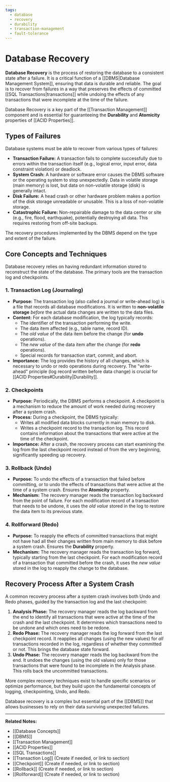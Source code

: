 ```yaml
---
tags:
  - database
  - recovery
  - durability
  - transaction-management
  - fault-tolerance
---
```


# Database Recovery

**Database Recovery** is the process of restoring the database to a consistent state after a failure. It is a critical function of a [[DBMS|Database Management System]], ensuring that data is durable and reliable. The goal is to recover from failures in a way that preserves the effects of committed [[SQL Transactions|transactions]] while undoing the effects of any transactions that were incomplete at the time of the failure.

Database Recovery is a key part of the [[Transaction Management]] component and is essential for guaranteeing the **Durability** and **Atomicity** properties of [[ACID Properties]].

## Types of Failures

Database systems must be able to recover from various types of failures:

* **Transaction Failure:** A transaction fails to complete successfully due to errors within the transaction itself (e.g., logical error, input error, data constraint violation) or deadlock.
* **System Crash:** A hardware or software error causes the DBMS software or the operating system to stop unexpectedly. Data in volatile storage (main memory) is lost, but data on non-volatile storage (disk) is generally intact.
* **Disk Failure:** A head crash or other hardware problem makes a portion of the disk storage unreadable or unusable. This is a loss of non-volatile storage.
* **Catastrophic Failure:** Non-repairable damage to the data center or site (e.g., fire, flood, earthquake), potentially destroying all data. This requires restoring from off-site backups.

The recovery procedures implemented by the DBMS depend on the type and extent of the failure.

## Core Concepts and Techniques

Database recovery relies on having redundant information stored to reconstruct the state of the database. The primary tools are the transaction log and checkpoints.

### 1. Transaction Log (Journaling)

* **Purpose:** The transaction log (also called a journal or write-ahead log) is a file that records all database modifications. It is written to **non-volatile storage** *before* the actual data changes are written to the data files.
* **Content:** For each database modification, the log typically records:
    * The identifier of the transaction performing the write.
    * The data item affected (e.g., table name, record ID).
    * The *old value* of the data item before the change (for **undo** operations).
    * The *new value* of the data item after the change (for **redo** operations).
    * Special records for transaction start, commit, and abort.
* **Importance:** The log provides the history of all changes, which is necessary to undo or redo operations during recovery. The "write-ahead" principle (log record written before data change) is crucial for [[ACID Properties#Durability|Durability]].

### 2. Checkpoints

* **Purpose:** Periodically, the DBMS performs a checkpoint. A checkpoint is a mechanism to reduce the amount of work needed during recovery after a system crash.
* **Process:** During a checkpoint, the DBMS typically:
    * Writes all modified data blocks currently in main memory to disk.
    * Writes a checkpoint record to the transaction log. This record contains information about the transactions that were active at the time of the checkpoint.
* **Importance:** After a crash, the recovery process can start examining the log from the last checkpoint record instead of from the very beginning, significantly speeding up recovery.

### 3. Rollback (Undo)

* **Purpose:** To undo the effects of a transaction that failed before committing, or to undo the effects of transactions that were active at the time of a system crash. Ensures the **Atomicity** property.
* **Mechanism:** The recovery manager reads the transaction log backward from the point of failure. For each modification record of a transaction that needs to be undone, it uses the *old value* stored in the log to restore the data item to its previous state.

### 4. Rollforward (Redo)

* **Purpose:** To reapply the effects of committed transactions that might not have had all their changes written from main memory to disk before a system crash. Ensures the **Durability** property.
* **Mechanism:** The recovery manager reads the transaction log forward, typically starting from the last checkpoint. For each modification record of a transaction that committed before the crash, it uses the *new value* stored in the log to reapply the change to the database.

## Recovery Process After a System Crash

A common recovery process after a system crash involves both Undo and Redo phases, guided by the transaction log and the last checkpoint:

1.  **Analysis Phase:** The recovery manager reads the log backward from the end to identify all transactions that were active at the time of the crash and the last checkpoint. It determines which transactions need to be undone and which ones need to be redone.
2.  **Redo Phase:** The recovery manager reads the log forward from the last checkpoint record. It reapplies all changes (using the new values) for *all* transactions recorded in the log, regardless of whether they committed or not. This brings the database state forward.
3.  **Undo Phase:** The recovery manager reads the log backward from the end. It undoes the changes (using the old values) only for those transactions that were found to be incomplete in the Analysis phase. This rolls back the uncommitted transactions.

More complex recovery techniques exist to handle specific scenarios or optimize performance, but they build upon the fundamental concepts of logging, checkpointing, Undo, and Redo.

Database recovery is a complex but essential part of the [[DBMS]] that allows businesses to rely on their data surviving unexpected failures.

---
**Related Notes:**
* [[Database Concepts]]
* [[DBMS]]
* [[Transaction Management]]
* [[ACID Properties]]
* [[SQL Transactions]]
* [[Transaction Log]] (Create if needed, or link to section)
* [[Checkpoint]] (Create if needed, or link to section)
* [[Rollback]] (Create if needed, or link to section)
* [[Rollforward]] (Create if needed, or link to section)